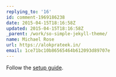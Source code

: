 ```yaml
---
replying_to: '16'
id: comment-1969186238
date: 2015-04-15T18:16:58Z
updated: 2015-04-15T18:16:58Z
_parent: /work/so-simple-jekyll-theme/
name: Michael Rose
url: https://alokprateek.in/
email: 1ce71bc10b86565464b612093d89707e
---
```


Follow the
[setup guide](https://thewhitewulfy.github.io/so-simple-theme/theme-setup/).
